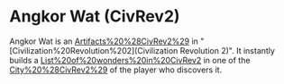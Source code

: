 # Angkor Wat (CivRev2)

Angkor Wat is an [Artifacts%20%28CivRev2%29](artifact) in "[Civilization%20Revolution%202](Civilization Revolution 2)". It instantly builds a [List%20of%20wonders%20in%20CivRev2](wonder) in one of the [City%20%28CivRev2%29](cities) of the player who discovers it.